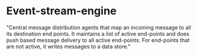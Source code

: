 # Event-stream-engine
"Central message distribution agents that map an incoming message to all its destination end points. It maintains a list of active end-points and does push based message delivery to all active end-points. For end-points that are not active, it writes messages to a data store."
